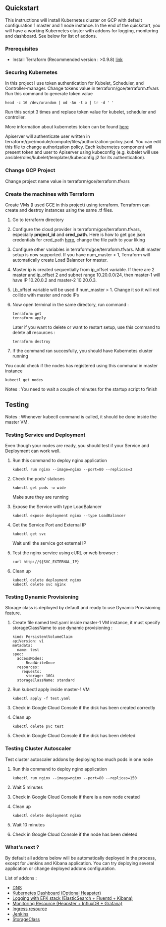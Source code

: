 ## Quickstart
This instructions will install Kubernetes cluster on GCP with default configuration 1 master and 1 node instance.
In the end of the quickstart, you will have a working Kubernetes cluster with addons for logging, monitoring and dashboard.
See below for list of addons.

### Prerequisites
- Install Terraform (Recommended version : >0.9.8) [link](https://www.terraform.io/intro/getting-started/install.html)


### Securing Kubernetes
In this project I use token authentication for Kubelet, Scheduler, and Controller-manager. 
Change tokens value in terraform/gce/terraform.tfvars
Run this command to generate token value


```
head -c 16 /dev/urandom | od -An -t x | tr -d ' '
```

Run this script 3 times and replace token value for kubelet, scheduler and controller.

More information about kubernetes token can be found [here](https://kubernetes.io/docs/admin/kubelet-tls-bootstrapping/)


Apiserver will authenticate user written in terraform/gce/module/compute/files/authorization-policy.jsonl.
You can edit this file to change authorization policy.
Each kubernetes component will present token and user to Apiserver using kubeconfig (e.g. kubelet will use ansible/roles/kubelet/templates/kubeconfig.j2 for its authentication).


### Change GCP Project
Change project name value in terraform/gce/terraform.tfvars


### Create the machines with Terraform
Create VMs (I used GCE in this project) using terraform. Terraform can create and destroy instances using the same .tf files.

1. Go to terraform directory
2. Configure the cloud provider in terraform/gce/terraform.tfvars, especially **project_id** and **cred_path**. Here is how to get gce json credentials for cred_path
[here](https://www.terraform.io/docs/providers/google/index.html#authentication-json-file), change the file path to your liking
3. Configure other variables in terraform/gce/terraform.tfvars. Multi master setup is now supported. If you have num_master > 1, Terraform will automatically create Load Balancer for master.
4. Master ip is created sequentially from ip_offset variable. If there are 2 master and ip_offset 2 and subnet range 10.20.0.0/24, then master-1 will have IP 10.20.0.2 and master-2 10.20.0.3.
5. Lb_offset variable will be used if num_master > 1. Change it so it will not collide with master and node IPs
6. Now open terminal in the same directory, run command :

    ```
    terraform get
    terraform apply
    ```

    Later if you want to delete or want to restart setup, use this command to delete all resources :

    ```
    terraform destroy
    ```

7. If the command ran succesfully, you should have Kubernetes cluster running

You could check if the nodes has registered using this command in master instance 

```
kubectl get nodes
```

Notes : You need to wait a couple of minutes for the startup script to finish

## Testing
Notes : Whenever kubectl command is called, it should be done inside the master VM.

### Testing Service and Deployment
Even though your nodes are ready, you should test if your Service and Deployment can work well.

1. Run this command to deploy nginx application

    ```
    kubectl run nginx --image=nginx --port=80 --replicas=3
    ```

2. Check the pods' statuses

    ```
    kubectl get pods -o wide
    ```

    Make sure they are running

3. Expose the Service with type LoadBalancer

    ```
    kubectl expose deployment nginx --type LoadBalancer
    ```

4. Get the Service Port and External IP

    ```
    kubectl get svc
    ```

    Wait until the service got external IP

5. Test the nginx service using cURL or web browser :

    ```
    curl http://${SVC_EXTERNAL_IP}
    ```

6. Clean up

    ```
    kubectl delete deployment nginx
    kubectl delete svc nginx
    ```


### Testing Dynamic Provisioning
Storage class is deployed by default and ready to use Dynamic Provisioning feature.

1. Create file named test.yaml inside master-1 VM instance, it must specify storageClassName to use dynamic provisioning :

	```
	kind: PersistentVolumeClaim
	apiVersion: v1
	metadata:
	  name: test
	spec:
	  accessModes:
	    - ReadWriteOnce
	  resources:
	    requests:
	      storage: 10Gi
	  storageClassName: standard
	```
2. Run kubectl apply inside master-1 VM

	```
	kubectl apply -f test.yaml
	```
3. Check in Google Cloud Console if the disk has been created correctly
4. Clean up

	```
	kubectl delete pvc test
	```
5. Check in Google Cloud Console if the disk has been deleted

### Testing Cluster Autoscaler
Test cluster autoscaler addons by deploying too much pods in one node

1. Run this command to deploy nginx application

    ```
    kubectl run nginx --image=nginx --port=80 --replicas=150
    ```

2. Wait 5 minutes
3. Check in Google Cloud Console if there is a new node created
4. Clean up

    ```
    kubectl delete deployment nginx
    ```
5. Wait 10 minutes
6. Check in Google Cloud Console if the node has been deleted

### What's next ?
By default all addons below will be automatically deployed in the process, except for Jenkins and Kibana application.
You can try deploying several application or change deployed addons configuration.

List of addons :
- [DNS](addons/dns.md)
- [Kubernetes Dashboard (Optional Heapster)](addons/dashboard.md)
- [Logging with EFK stack (ElasticSearch + Fluentd + Kibana)](addons/logging.md)
- [Monitoring Resource (Heapster + InfluxDB + Grafana)](addons/monitor.md)
- [Ingress resource](addons/ingress.md)
- [Jenkins](addons/jenkins.md)
- [StorageClass](addons/storage.md)